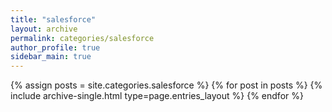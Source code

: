 ```yaml
---
title: "salesforce"
layout: archive
permalink: categories/salesforce
author_profile: true
sidebar_main: true
---
```



{% assign posts = site.categories.salesforce %}
{% for post in posts %} {% include archive-single.html type=page.entries_layout %} {% endfor %}